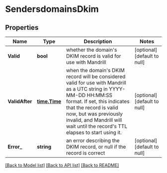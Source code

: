 # SendersdomainsDkim

## Properties
Name | Type | Description | Notes
------------ | ------------- | ------------- | -------------
**Valid** | **bool** | whether the domain&#39;s DKIM record is valid for use with Mandrill | [optional] [default to null]
**ValidAfter** | [**time.Time**](time.Time.md) | when the domain&#39;s DKIM record will be considered valid for use with Mandrill as a UTC string in YYYY-MM-DD HH:MM:SS format. If set, this indicates that the record is valid now, but was previously invalid, and Mandrill will wait until the record&#39;s TTL elapses to start using it. | [optional] [default to null]
**Error_** | **string** | an error describing the DKIM record, or null if the record is correct | [optional] [default to null]

[[Back to Model list]](../README.md#documentation-for-models) [[Back to API list]](../README.md#documentation-for-api-endpoints) [[Back to README]](../README.md)


